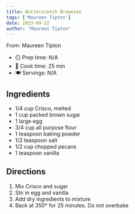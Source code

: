 ```yaml
---
title: Butterscotch Brownies
tags: ['Maureen Tipton']
date: 2023-09-22
author: "Maureen Tipton"
---
```

From: Maureen Tipton

- ⏲️ Prep time: N/A
- 🍳 Cook time: 25 min
- 🍽️ Servings: N/A

## Ingredients

- 1/4 cup Crisco, melted
- 1 cup packed brown sugar
- 1 large egg
- 3/4 cup all purpose flour
- 1 teaspoon baking powder
- 1/2 teaspoon salt
- 1/2 cup chopped pecans
- 1 teaspoon vanilla

## Directions

1. Mix Crisco and sugar
2. Stir in egg and vanilla
3. Add dry ingredients to mixture
4. Back at 350* for 25 minutes. Do not overbake
